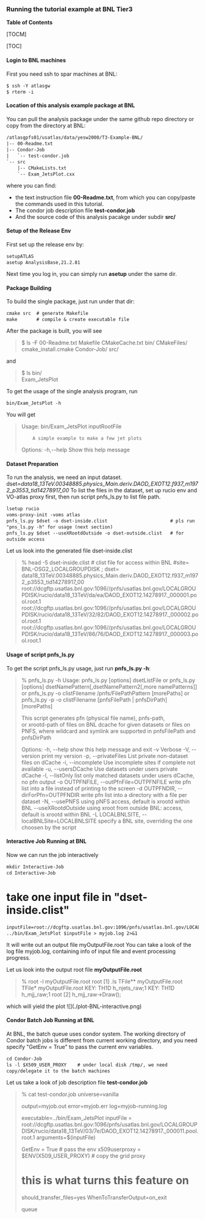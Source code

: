 ### Running the tutorial example at BNL Tier3

**Table of Contents**

[TOCM]

[TOC]


#### Login to BNL machines
First you need ssh to spar machines at BNL:
```shell
$ ssh -Y atlasgw
$ rterm -i
```

#### Location of this analysis example package at BNL
You can pull the analysis package under the same github repo directory or copy from the directory at BNL:

```
/atlasgpfs01/usatlas/data/yesw2000/T3-Example-BNL/
|-- 00-Readme.txt
|-- Condor-Job
|   `-- test-condor.job
`-- src
    |-- CMakeLists.txt
    `-- Exam_JetsPlot.cxx
```

where you can find:
- the text instruction file **00-Readme.txt**, from which you can copy/paste the commands used in this tutorial.
- The condor job description file **test-condor.job**
- And the source code of this analysis pacakge under subdir **src/**


#### Setup of the Release Env
First set up the release env by:
```
setupATLAS
asetup AnalysisBase,21.2.81
```
Next time you log in, you can simply run **asetup** under the same dir.


#### Package Building
To build the single package, just run under that dir:
```shell
cmake src  # generate Makefile
make       # compile & create executable file
```

After the package is built, you will see
> $ ls -F
00-Readme.txt   Makefile
CMakeCache.txt  bin/
CMakeFiles/     cmake_install.cmake
Condor-Job/     src/

and

> $ ls  bin/  
Exam_JetsPlot

To get the usage of the single analysis program, run
```
bin/Exam_JetsPlot -h
```
You will get
<blockquote>Usage: bin/Exam_JetsPlot <option(s)> inputRootFile

        A simple example to make a few jet plots

Options:
        -h,--help               Show this help message
</blockquote>


#### Dataset Preparation

To run the analysis, we need an input dataset.
dset=*data18_13TeV.00348885.physics_Main.deriv.DAOD_EXOT12.f937_m1972_p3553_tid14278917_00*
To list the files in the dataset, set up rucio env and VO-atlas proxy first, 
     then run script pnfs_ls.py to list file path.
```shell
lsetup rucio
voms-proxy-init -voms atlas
pnfs_ls.py $dset -o dset-inside.clist                       # pls run "pns_ls.py -h" for usage (next section)
pnfs_ls.py $dset --useXRootdOutside -o dset-outside.clist   # for outside access
```

Let us look into the generated file dset-inside.clist
<blockquote>
% head -5 dset-inside.clist
# clist file for access within BNL
#site= BNL-OSG2_LOCALGROUPDISK ; dset= data18_13TeV.00348885.physics_Main.deriv.DAOD_EXOT12.f937_m1972_p3553_tid14278917_00
root://dcgftp.usatlas.bnl.gov:1096//pnfs/usatlas.bnl.gov/LOCALGROUPDISK/rucio/data18_13TeV/da/ea/DAOD_EXOT12.14278917._000001.pool.root.1
root://dcgftp.usatlas.bnl.gov:1096//pnfs/usatlas.bnl.gov/LOCALGROUPDISK/rucio/data18_13TeV/32/82/DAOD_EXOT12.14278917._000002.pool.root.1
root://dcgftp.usatlas.bnl.gov:1096//pnfs/usatlas.bnl.gov/LOCALGROUPDISK/rucio/data18_13TeV/86/76/DAOD_EXOT12.14278917._000003.pool.root.1
</blockquote>


#### Usage of script pnfs_ls.py

To get the script pnfs_ls.py usage, just run **pnfs_ls.py -h**:
<blockquote>% pnfs_ls.py -h
Usage: 
     pnfs_ls.py [options] dsetListFile
  or
     pnfs_ls.py [options] dsetNamePattern[,dsetNamePattern2[,more namePatterns]]
  or
     pnfs_ls.py -o clistFilename /pnfs/FilePathPattern [morePaths]
  or
     pnfs_ls.py -p -o clistFilename [pnfsFilePath | pnfsDirPath] [morePaths]

  This script generates pfn (physical file name), pnfs-path,  
or xrootd-path of files on BNL dcache for given datasets or files on PNFS,
where wildcard and symlink are supported in pnfsFilePath and pnfsDirPath

Options:
  -h, --help            show this help message and exit
  -v                    Verbose
  -V, --version         print my version
  -p, --privateFiles    List private non-dataset files on dCache
  -i, --incomplete      Use incomplete sites if complete not available
  -u, --usersDCache     Use datasets under users private dCache
  -l, --listOnly        list only matched datasets under users dCache, no pfn output
  -o OUTPFNFILE, --outPfnFile=OUTPFNFILE
                        write pfn list into a file instead of printing to the screen
  -d OUTPFNDIR, --dirForPfn=OUTPFNDIR
                        write pfn list into a directory with a file per dataset
  -N, --usePNFS         using pNFS access, default is xrootd within BNL
  --useXRootdOutside    using xroot from outside BNL: access, default is
                        xrootd within BNL
  -L LOCALBNLSITE, --localBNLSite=LOCALBNLSITE
                        specify a BNL site, overriding the one choosen by the script
</blockquote>


#### Interactive Job Running at BNL

Now we can run the job interactively
```shell
mkdir Interactive-Job
cd Interactive-Job
```

# take one input file in "dset-inside.clist"
```shell
inputFile=root://dcgftp.usatlas.bnl.gov:1096/pnfs/usatlas.bnl.gov/LOCALGROUPDISK/rucio/data18_13TeV/da/ea/DAOD_EXOT12.14278917._000001.pool.root.1
../bin/Exam_JetsPlot $inputFile > myjob.log 2>&1
```

It will write out an output file myOutputFile.root
You can take a look of the log file myjob.log, containing info of 
input file and event processing progress.

Let us look into the output root file **myOutputFile.root**
<blockquote>
% root -l  myOutputFile.root
root [1] .ls
TFile**         myOutputFile.root
 TFile*         myOutputFile.root
  KEY: TH1D     h_njets_raw;1
  KEY: TH1D     h_mjj_raw;1
root [2] h_mjj_raw->Draw();
</blockquote>
which will yield the plot ![](./plot-BNL-interactive.png)


#### Condor Batch Job Running at BNL

At BNL, the batch queue uses condor system.
The working directory of Condor batch jobs is different from current 
working directory, and you need specify "GetEnv = True" to pass 
the current env variables.
```shell
cd Condor-Job
ls -l $X509_USER_PROXY    # under local disk /tmp/, we need copy/delegate it to the batch machines
```

Let us take a look of job description file **test-condor.job**
<blockquote>
% cat test-condor.job
universe=vanilla

output=myjob.out
error=myjob.err
log=myjob-running.log

executable=../bin/Exam_JetsPlot
inputFile = root://dcgftp.usatlas.bnl.gov:1096/pnfs/usatlas.bnl.gov/LOCALGROUPDISK/rucio/data18_13TeV/03/7e/DAOD_EXOT12.14278917._000011.pool.root.1
arguments=$(inputFile)

GetEnv    = True                         # pass the env
x509userproxy = $ENV(X509_USER_PROXY)    # copy the grid proxy

# this is what turns this feature on
should_transfer_files=yes
WhenToTransferOutput=on_exit

queue
</blockquote>
